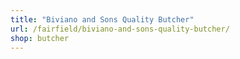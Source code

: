 ```yaml
---
title: "Biviano and Sons Quality Butcher"
url: /fairfield/biviano-and-sons-quality-butcher/
shop: butcher
---
```

